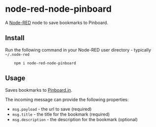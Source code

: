 node-red-node-pinboard
======================

A <a href="http://nodered.org" target="_new">Node-RED</a> node to save bookmarks to Pinboard.

Install
-------

Run the following command in your Node-RED user directory - typically `~/.node-red`

        npm i node-red-node-pinboard

Usage
-----

Saves bookmarks to <a href="http://pinboard.in" target="_new">Pinboard.in</a>.

The incoming message can provide the following properties:

  - `msg.payload` - the url to save (required)
  - `msg.title` - the title for the bookmark (required)
  - `msg.description` - the description for the bookmark (optional)
